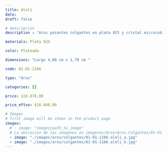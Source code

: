 ```yaml
---
title: Alelí
date: 
draft: false

# descripcion
description : "Aros pasantes colgantes en plata 925 y cristal microcubic. Línea premium."

materials: Plata 925

color: Plateado

dimensions: "Largo 4,00 cm x 1,70 cm "

code: 01-01-1166

type: "Aros"

categories: []

price: $18.870,00

price_eftvo: $16.040,00

# Images
# first image will be shown in the product page
images:
  # - image: "images/path_to_image"
  # La ubicacion de las imagenes es imagenes/Aros/Aros.Colgantes/01-01-1166-aleli
  - image: "./images/aros/colgantes/01-01-1166-aleli_a.jpg"
  - image: "./images/aros/colgantes/01-01-1166-aleli_b.jpg"
---
```

